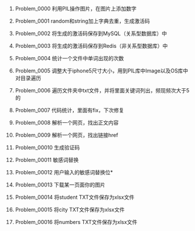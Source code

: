 1. Problem_0000    利用PIL操作图片，在图片上添加数字

2. Problem_0001    random和string加上字典去重，生成激活码 

3. Problem_0002    将生成的激活码保存到MySQL（关系型数据库）中

4. Problem_0003    将生成的激活码保存到Redis（非关系型数据库）中

5. Problem_0004    统计一个文件中单词出现的次数

6. Problem_0005    调整大于iphone5尺寸大小，用到PIL库中Image以及OS库中对目录遍历

7. Problem_0006    遍历文件夹中txt文件，并将里面关键词列出，频现频次大于5的

8. Problem_0007    代码统计，里面有fix，下次修复

9. Problem_0008     解析一个网页，找出正文内容

10. Problem_0009    解析一个网页，找出链接href

11. Problem_00010    生成验证码

12. Problem_00011    敏感词替换

13. Problem_00012    用户输入的敏感词替换位*

14. Problem_00013    下载某一页面你的图片

15. Problem_00014    将student TXT文件保存为xlsx文件

16. Problem_00015    将city TXT文件保存为xlsx文件

17. Problem_00016    将numbers TXT文件保存为xlsx文件